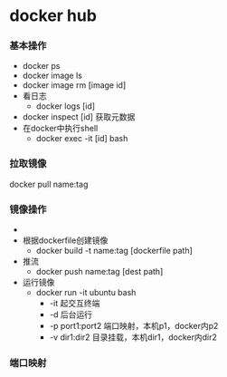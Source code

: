 # docker hub

### 基本操作

- docker ps
- docker image ls
- docker image rm [image id]
- 看日志
  - docker logs [id]
- docker inspect [id] 获取元数据
- 在docker中执行shell
  - docker exec -it [id] bash

### 拉取镜像 

docker pull name:tag

### 镜像操作

- 
- 根据dockerfile创建镜像
  - docker build -t name:tag [dockerfile path]
- 推流
  - docker push name:tag [dest path]
- 运行镜像
  - docker run -it ubuntu bash
    - -it 起交互终端
    - -d 后台运行
    - -p port1:port2  端口映射，本机p1，docker内p2
    - -v dir1:dir2 目录挂载，本机dir1，docker内dir2

### 端口映射